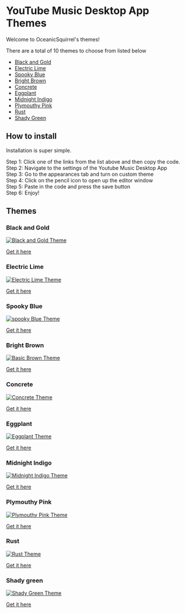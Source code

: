 # YouTube Music Desktop App Themes

Welcome to OceanicSquirrel's themes!

There are a total of 10 themes to choose from listed below

*   [Black and Gold](https://github.com/Niruzoid/themes-for-ytmdesktop-player/tree/main#black-and-gold)
*   [Electric Lime](https://github.com/Niruzoid/themes-for-ytmdesktop-player/tree/main#electric-lime)
*   [Spooky Blue](https://github.com/Niruzoid/themes-for-ytmdesktop-player/tree/main#spooky-blue)
*   [Bright Brown](https://github.com/Niruzoid/themes-for-ytmdesktop-player/tree/main#bright-brown)
*   [Concrete](https://github.com/Niruzoid/themes-for-ytmdesktop-player/tree/main#concrete)
*   [Eggplant](https://github.com/Niruzoid/themes-for-ytmdesktop-player/tree/main#eggplant)
*   [Midnight Indigo](https://github.com/Niruzoid/themes-for-ytmdesktop-player/tree/main#midnight-indigo)
*   [Plymouthy Pink](https://github.com/Niruzoid/themes-for-ytmdesktop-player/tree/main#plymouthy-pink)
*   [Rust](https://github.com/Niruzoid/themes-for-ytmdesktop-player/tree/main#Rust)
*   [Shady Green](https://github.com/Niruzoid/themes-for-ytmdesktop-player/tree/main#Shady-Green)

## How to install

Installation is super simple.

Step 1: Click one of the links from the list above and then copy the code.\
Step 2: Navigate to the settings of the Youtube Music Desktop App\
Step 3: Go to the appearances tab and turn on custom theme\
Step 4: Click on the pencil icon to open up the editor window\
Step 5: Paste in the code and press the save button\
Step 6: Enjoy!

## Themes
### Black and Gold
<a href="https://ibb.co/PTpg2SW"><img src="https://i.ibb.co/4sypbQS/5c60b25b3a58638e46148913a6352e8d.png" alt="Black and Gold Theme" border="0"></a>

[Get it here](https://github.com/Niruzoid/themes-for-ytmdesktop-player/blob/main/Dark%20Themes/Blackout/Black%20and%20gold)

### Electric Lime
<a href="https://ibb.co/h2Cmg1g"><img src="https://i.ibb.co/VM3qLpL/electriclime.png" alt="Electric Lime Theme" border="0"></a>

[Get it here](https://github.com/Niruzoid/themes-for-ytmdesktop-player/blob/main/Dark%20Themes/Blackout/Electric%20lime)

### Spooky Blue
<a href="https://ibb.co/hykRsTH"><img src="https://i.ibb.co/t4SMB1c/spookyblue.png" alt="spooky Blue Theme" border="0"></a>

[Get it here](https://github.com/Niruzoid/themes-for-ytmdesktop-player/blob/main/Dark%20Themes/Blackout/Spooky%20blue)

### Bright Brown
<a href="https://ibb.co/8xQJQG2"><img src="https://i.ibb.co/NNGXGfp/basicbrown.png" alt="Basic Brown Theme" border="0"></a>

[Get it here](https://github.com/Niruzoid/themes-for-ytmdesktop-player/blob/main/Dark%20Themes/Monocolored/Bright%20Brown)

### Concrete
<a href="https://ibb.co/dkFzrxS"><img src="https://i.ibb.co/DwhStTN/concrete.png" alt="Concrete Theme" border="0"></a>

[Get it here](https://github.com/Niruzoid/themes-for-ytmdesktop-player/blob/main/Dark%20Themes/Monocolored/Concrete)

### Eggplant
<a href="https://ibb.co/5vqMNMg"><img src="https://i.ibb.co/ZKyLnLp/eggplant.png" alt="Eggplant Theme" border="0"></a>

[Get it here](https://github.com/Niruzoid/themes-for-ytmdesktop-player/blob/main/Dark%20Themes/Monocolored/Eggplant)

### Midnight Indigo
<a href="https://ibb.co/Mkk9Q7G"><img src="https://i.ibb.co/tpp3FDx/Midnight-Indigo.png" alt="Midnight Indigo Theme" border="0"></a>

[Get it here](https://github.com/Niruzoid/themes-for-ytmdesktop-player/blob/main/Dark%20Themes/Monocolored/Midnight%20Indigo)

### Plymouthy Pink
<a href="https://ibb.co/cbwSfyY"><img src="https://i.ibb.co/7gQdMSk/Plymouthy-Pink.png" alt="Plymouthy Pink Theme" border="0"></a>

[Get it here](https://github.com/Niruzoid/themes-for-ytmdesktop-player/blob/main/Dark%20Themes/Monocolored/Plymouthy%20pink)

### Rust
<a href="https://ibb.co/2WFKmgD"><img src="https://i.ibb.co/wBd63M9/rust.png" alt="Rust Theme" border="0"></a>

[Get it here](https://github.com/Niruzoid/themes-for-ytmdesktop-player/blob/main/Dark%20Themes/Monocolored/Rust)

### Shady green
<a href="https://ibb.co/JdD5736"><img src="https://i.ibb.co/xsxJjF9/Shady-Green.png" alt="Shady Green Theme" border="0"></a>

[Get it here](https://github.com/Niruzoid/themes-for-ytmdesktop-player/blob/main/Dark%20Themes/Monocolored/Shady%20Green)

